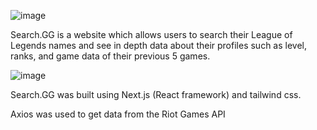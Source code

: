 ![image](https://user-images.githubusercontent.com/66233403/208979404-826edfd9-53bc-46c8-9d4a-a6f86d82ff54.png)

Search.GG is a website which allows users to search their League of Legends names and see in depth data about their profiles such as level, ranks, and game data of their previous 5 games.

![image](https://user-images.githubusercontent.com/66233403/208979512-13d2da15-e580-4d7d-972b-f546566c8f7c.png)

Search.GG was built using Next.js (React framework) and tailwind css. 

Axios was used to get data from the Riot Games API

